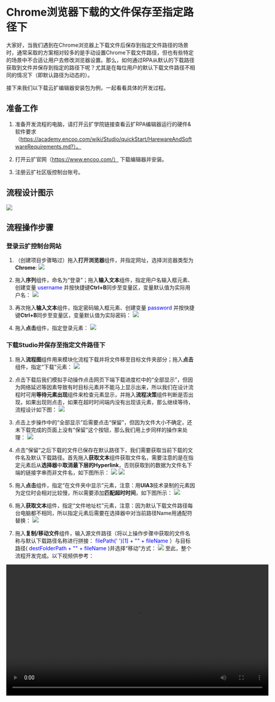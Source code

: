 # Chrome浏览器下载的文件保存至指定路径下

大家好，当我们遇到在Chrome浏览器上下载文件后保存到指定文件路径的场景时，通常采取的方案相对较多的是手动设置Chrome下载文件路径，但也有些特定的场景中不合适让用户去修改浏览器设置。那么，如何通过RPA从默认的下载路径获取到文件并保存到指定的路径下呢？尤其是在每位用户的默认下载文件路径不相同的情况下（即默认路径为动态的）。

接下来我们以下载云扩编辑器安装包为例，一起看看具体的开发过程。

## **准备工作**

1. 准备开发流程的电脑，请打开云扩学院链接查看云扩RPA编辑器运行的硬件&软件要求（https://academy.encoo.com/wiki/Studio/quickStart/HarewareAndSoftwareRequirements.md?）。

2. 打开云扩官网（https://www.encoo.com/） 下载编辑器并安装。
3. 注册云扩社区版控制台账号。

## **流程设计图示**

![](https://docimages.blob.core.chinacloudapi.cn/images/Course/getDownloadFilesFromChrome/getDownloadFile-1.png)

## **流程操作步骤**

### **登录云扩控制台网站**

1. （创建项目步骤略过）拖入**打开浏览器**组件，并指定网址，选择浏览器类型为**Chrome**:
![](https://docimages.blob.core.chinacloudapi.cn/images/Course/getDownloadFilesFromChrome/getDownloadFile-2.png)

2. 拖入**序列**组件，命名为“登录”；拖入**输入文本**组件，指定用户名输入框元素、创建变量 <font color=#0000FF>  username </font> 并按快捷键**Ctrl+B**同步至变量区，变量默认值为实际用户名：
![](https://docimages.blob.core.chinacloudapi.cn/images/Course/getDownloadFilesFromChrome/getDownloadFile-3.png)

3. 再次拖入**输入文本**组件，指定密码输入框元素、创建变量<font color=#0000FF>  password </font>并按快捷键**Ctrl+B**同步至变量区，变量默认值为实际密码：
![](https://docimages.blob.core.chinacloudapi.cn/images/Course/getDownloadFilesFromChrome/getDownloadFile-4.png)

4. 拖入**点击**组件，指定登录元素：
![](https://docimages.blob.core.chinacloudapi.cn/images/Course/getDownloadFilesFromChrome/getDownloadFile-5.png)

### **下载Studio并保存至指定文件路径下**

1. 拖入**流程图**组件用来模块化流程下载并将文件移至目标文件夹部分；拖入**点击**组件，指定“下载”元素：
![](https://docimages.blob.core.chinacloudapi.cn/images/Course/getDownloadFilesFromChrome/getDownloadFile-6.png)

2. 点击下载后我们模拟手动操作点击网页下端下载进度栏中的“全部显示”，但因为网络延迟等因素导致有时目标元素并不能马上显示出来，所以我们在设计流程时可用**等待元素出现**组件来检查元素显示，并拖入**流程决策**组件判断是否出现，如果出现则点击，如果在超时时间端内没有出现该元素，那么继续等待，流程设计如下图：
![](https://docimages.blob.core.chinacloudapi.cn/images/Course/getDownloadFilesFromChrome/getDownloadFile-7.png)

3. 点击上步操作中的“全部显示”后需要点击“保留”，但因为文件大小不确定，还未下载完成的页面上没有“保留”这个按钮，那么我们用上步同样的操作来处理：
![](https://docimages.blob.core.chinacloudapi.cn/images/Course/getDownloadFilesFromChrome/getDownloadFile-8.png)

4. 点击“保留”之后下载的文件已保存在默认路径下，我们需要获取当前下载的文件名及默认下载路径。首先拖入**获取文本**组件获取文件名，需要注意的是在指定元素后从**选择器**中**取消最下层的Hyperlink**，否则获取到的数据为文件名下端的链接字串而非文件名，如下图所示：
![](https://docimages.blob.core.chinacloudapi.cn/images/Course/getDownloadFilesFromChrome/getDownloadFile-9.png)
![](https://docimages.blob.core.chinacloudapi.cn/images/Course/getDownloadFilesFromChrome/getDownloadFile-10.png)

5. 拖入**点击**组件，指定“在文件夹中显示”元素，注意：用**UIA3**技术录制的元素因为定位时会相对比较慢，所以需要添加**匹配超时时间**，如下图所示：
![](https://docimages.blob.core.chinacloudapi.cn/images/Course/getDownloadFilesFromChrome/getDownloadFile-11.png)

6. 拖入**获取文本**组件，指定“文件地址栏”元素，注意：因为默认下载文件路径每台电脑都不相同，所以指定元素后需要在选择器中对当前路径Name用通配符替换：
![](https://docimages.blob.core.chinacloudapi.cn/images/Course/getDownloadFilesFromChrome/getDownloadFile-12.png)

7. 拖入**复制/移动文件**组件，输入源文件路径（将以上操作步骤中获取的文件名称与默认下载路径名称进行拼接：<font color=#0000FF>  filePath(' ')[1] + "\" + fileName </font>）与目标路径(<font color=#0000FF>  destFolderPath + "\" + fileName </font>)并选择“移动”方式：
![](https://docimages.blob.core.chinacloudapi.cn/images/Course/getDownloadFilesFromChrome/getDownloadFile-13.png)
至此，整个流程开发完成。以下视频供参考：
<video src="https://docimages.blob.core.chinacloudapi.cn/images/Course/getDownloadFilesFromChrome/SavesDownloadedFilesToDestinationPath-edited.mp4" controls="controls" width="700x" />
